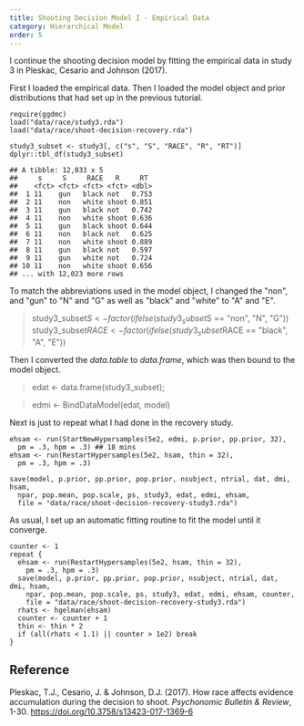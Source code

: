 ```yaml
---
title: Shooting Decision Model I - Empirical Data
category: Hierarchical Model
order: 5
---
```


I continue the shooting decision model by fitting the empirical data in study 3 in Pleskac,
Cesario and Johnson (2017).


First I loaded the empirical data. Then I loaded the model object and prior distributions that
had set up in the previous tutorial.

```
require(ggdmc)
load("data/race/study3.rda")
load("data/race/shoot-decision-recovery.rda")

study3_subset <- study3[, c("s", "S", "RACE", "R", "RT")]
dplyr::tbl_df(study3_subset)

## A tibble: 12,033 x 5
##     s     S     RACE   R     RT
##    <fct> <fct> <fct> <fct> <dbl>
##  1 11    gun   black not   0.753
##  2 11    non   white shoot 0.851
##  3 11    gun   black not   0.742
##  4 11    non   white shoot 0.636
##  5 11    gun   black shoot 0.644
##  6 11    non   black not   0.625
##  7 11    non   white shoot 0.889
##  8 11    gun   black not   0.597
##  9 11    gun   white not   0.724
## 10 11    non   white shoot 0.656
## ... with 12,023 more rows
```

To match the abbreviations used in the model object, I changed the "non", and
"gun" to "N" and "G" as well as "black" and "white" to "A" and "E".

> study3_subset$S    <- factor(ifelse(study3_subset$S == "non", "N", "G"))
> study3_subset$RACE <- factor(ifelse(study3_subset$RACE == "black", "A", "E"))


Then I converted the _data.table_ to _data.frame_, which was then bound to the
model object.

> edat <- data.frame(study3_subset);

> edmi <- BindDataModel(edat, model)

Next is just to repeat what I had done in the recovery study.

```
ehsam <- run(StartNewHypersamples(5e2, edmi, p.prior, pp.prior, 32),
  pm = .3, hpm = .3) ## 18 mins
ehsam <- run(RestartHypersamples(5e2, hsam, thin = 32),
  pm = .3, hpm = .3) 

save(model, p.prior, pp.prior, pop.prior, nsubject, ntrial, dat, dmi, hsam,
  npar, pop.mean, pop.scale, ps, study3, edat, edmi, ehsam,
  file = "data/race/shoot-decision-recovery-study3.rda")
```


As usual, I set up an automatic fitting routine to fit the model until it
converge.

```
counter <- 1
repeat {
  ehsam <- run(RestartHypersamples(5e2, hsam, thin = 32),
    pm = .3, hpm = .3)
  save(model, p.prior, pp.prior, pop.prior, nsubject, ntrial, dat, dmi, hsam,
    npar, pop.mean, pop.scale, ps, study3, edat, edmi, ehsam, counter,
    file = "data/race/shoot-decision-recovery-study3.rda")
  rhats <- hgelman(ehsam)
  counter <- counter + 1
  thin <- thin * 2
  if (all(rhats < 1.1) || counter > 1e2) break
}
```


## Reference
Pleskac, T.J., Cesario, J. & Johnson, D.J. (2017). How race affects evidence accumulation during the decision to shoot.
_Psychonomic Bulletin & Review_, 1-30. https://doi.org/10.3758/s13423-017-1369-6

